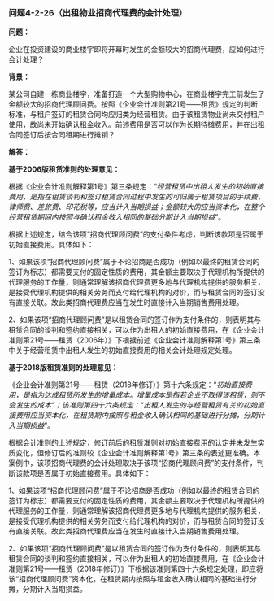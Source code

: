 ### 问题4-2-26（出租物业招商代理费的会计处理）

**问题：**

企业在投资建设的商业楼宇即将开幕时发生的金额较大的招商代理费，应如何进行会计处理？

**背景：**

某公司自建一栋商业楼宇，准备打造一个大型购物中心，在商业楼宇完工前发生了金额较大的招商代理顾问费。按照《企业会计准则第21号——租赁》规定的判断标准，与租户签订的租赁合同均应归类为经营租赁。由于该租赁物业尚未交付租户使用，故尚未开始确认租金收入。前述费用是否可以作为长期待摊费用，并在出租合同签订后按合同租期进行摊销？

**解答：**

**基于2006版租赁准则的处理意见：**

根据《企业会计准则解释第1号》第三条规定：“*经营租赁中出租人发生的初始直接费用，是指在租赁谈判和签订租赁合同过程中发生的可归属于租赁项目的手续费、律师费、差旅费、印花税等，应当计入当期损益；金额较大的应当资本化，在整个经营租赁期间内按照与确认租金收入相同的基础分期计入当期损益*”。

根据上述规定，结合该项“招商代理顾问费”的支付条件考虑，判断该款项是否属于初始直接费用。具体如下：

1、如果该项“招商代理顾问费”属于不论招商是否成功（例如以最终的租赁合同的签订为标志）都需要支付的固定性质的费用，其金额主要取决于代理机构所提供的代理服务的工作量，则通常理解该招商代理费更多地与代理机构提供的服务相关，是接受代理机构提供的相关劳务而支付给代理机构的对价，而与租赁合同的签订没有直接关联。故此类招商代理费应当在发生时直接计入当期销售费用处理。

2、如果该项“招商代理顾问费”是以租赁合同的签订作为支付条件的，则表明其与租赁合同的谈判和签约直接相关，可以作为出租人的初始直接费用，在《企业会计准则第21号——租赁（2006年）》下根据前述《企业会计准则解释第1号》第三条中关于经营租赁中出租人发生的初始直接费用的相关会计处理规定处理。

**基于2018版租赁准则的处理意见：**

《企业会计准则第21号——租赁（2018年修订）》第十六条规定：“*初始直接费用，是指为达成租赁所发生的增量成本。增量成本是指若企业不取得该租赁，则不会发生的成本”；该准则第四十六条规定：“出租人发生的与经营租赁有关的初始直接费用应当资本化，在租赁期内按照与租金收入确认相同的基础进行分摊，分期计入当期损益*”。

根据会计准则的上述规定，修订前后的租赁准则对初始直接费用的认定并未发生实质变化，但修订后的准则较《企业会计准则解释第1号》第三条的表述更准确。本案例中，该项招商代理费的会计处理取决于该项“招商代理顾问费”的支付条件，判断该款项是否属于初始直接费用。具体如下：

1、如果该项“招商代理顾问费”属于不论招商是否成功（例如以最终的租赁合同的签订为标志）都需要支付的固定性质的费用，其金额主要取决于代理机构所提供的代理服务的工作量，则通常理解该招商代理费更多地与代理机构提供的服务相关，是接受代理机构提供的相关劳务而支付给代理机构的对价，而与租赁合同的签订没有直接关联。故此类招商代理费应当在发生时直接计入当期销售费用处理。

2、如果该项“招商代理顾问费”是以租赁合同的签订作为支付条件的，则表明其与租赁合同的谈判和签约直接相关，可以作为出租人的初始直接费用，在《企业会计准则第21号——租赁（2018年修订）》下根据该准则第四十六条规定处理，即应将该“招商代理顾问费”资本化，在租赁期内按照与租金收入确认相同的基础进行分摊，分期计入当期损益。